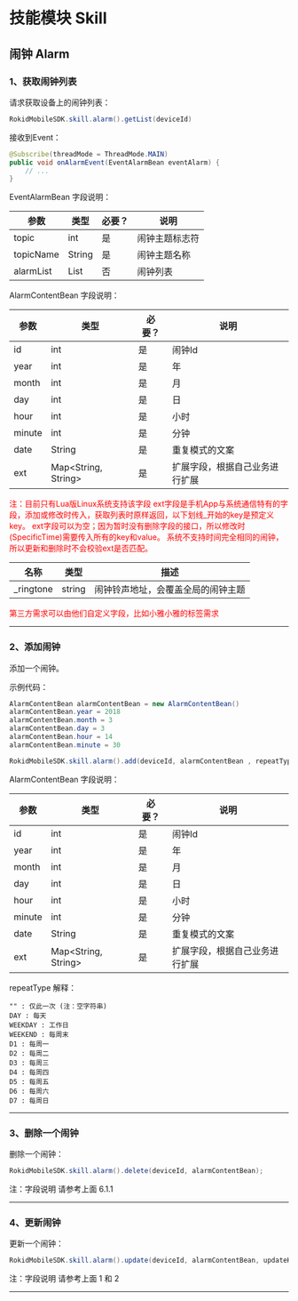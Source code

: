 # 技能模块 Skill
## 闹钟 Alarm
### 1、获取闹钟列表
请求获取设备上的闹钟列表：

```Java
RokidMobileSDK.skill.alarm().getList(deviceId)
```

接收到Event：

```Java
@Subscribe(threadMode = ThreadMode.MAIN)
public void onAlarmEvent(EventAlarmBean eventAlarm) {
    // ...
}
```

EventAlarmBean 字段说明：

| 参数 | 类型 | 必要？ | 说明 |
| --- | --- | --- | --- |
| topic | int | 是 | 闹钟主题标志符 |
| topicName | String | 是 | 闹钟主题名称 |
| alarmList | List<AlarmContentBean> | 否 | 闹钟列表 |

AlarmContentBean 字段说明：

| 参数 | 类型 | 必要？ | 说明 |
| --- | --- | --- | --- |
| id |  int| 是 | 闹钟Id |
| year | int | 是 | 年 |
| month | int | 是 |  月|
| day | int | 是 | 日 |
| hour | int | 是 | 小时 |
| minute | int | 是 | 分钟 |
| date | String | 是 | 重复模式的文案 |
| ext | Map<String, String> | 是 | 扩展字段，根据自己业务进行扩展 |

<font color='red'>
注：目前只有Lua版Linux系统支持该字段
    ext字段是手机App与系统通信特有的字段，添加或修改时传入，获取列表时原样返回，以下划线_开始的key是预定义key。
    ext字段可以为空；因为暂时没有删除字段的接口，所以修改时(SpecificTime)需要传入所有的key和value。
  系统不支持时间完全相同的闹钟，所以更新和删除时不会校验ext是否匹配。
  
| 名称 | 类型 | 描述 |
| --- | --- | --- |
| _ringtone | string | 闹钟铃声地址，会覆盖全局的闹钟主题 |
    
第三方需求可以由他们自定义字段，比如小雅小雅的标签需求
</font>

---

### 2、添加闹钟
添加一个闹钟。

示例代码：

```Java
AlarmContentBean alarmContentBean = new AlarmContentBean()
alarmContentBean.year = 2018
alarmContentBean.month = 3
alarmContentBean.day = 3
alarmContentBean.hour = 14
alarmContentBean.minute = 30

RokidMobileSDK.skill.alarm().add(deviceId, alarmContentBean , repeatType);
```

AlarmContentBean 字段说明：

| 参数 | 类型 | 必要？ | 说明 |
| --- | --- | --- | --- |
| id |  int| 是 | 闹钟Id |
| year | int | 是 | 年 |
| month | int | 是 |  月|
| day | int | 是 | 日 |
| hour | int | 是 | 小时 |
| minute | int | 是 | 分钟 |
| date | String | 是 | 重复模式的文案 |
| ext | Map<String, String> | 是 | 扩展字段，根据自己业务进行扩展 |

repeatType 解释：

```
"" : 仅此一次 (注：空字符串)
DAY : 每天
WEEKDAY : 工作日
WEEKEND : 每周末
D1 : 每周一
D2 : 每周二
D3 : 每周三
D4 : 每周四
D5 : 每周五
D6 : 每周六
D7 : 每周日
```

---

### 3、删除一个闹钟
删除一个闹钟：
 
```Java
RokidMobileSDK.skill.alarm().delete(deviceId, alarmContentBean);
```
 
注：字段说明 请参考上面 6.1.1
 
---

### 4、更新闹钟
更新一个闹钟：

```Java
RokidMobileSDK.skill.alarm().update(deviceId, alarmContentBean, updateHour, updateMinute, repeatType);
```
 
注：字段说明 请参考上面 1 和 2
 
---


